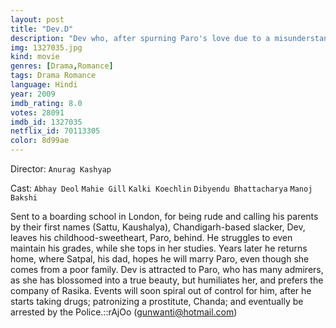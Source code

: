 ```yaml
---
layout: post
title: "Dev.D"
description: "Dev who, after spurning Paro's love due to a misunderstanding, turns to drugs and vodka for solace. Paro moves on but Dev still is in remorse. He meets Chanda, a prostitute with problems of her own. Dev likes her but his penchant for self-destruction prevents him and Chanda from truly getting together. He also meets sleazy people like Chunni, Chanda's pimp who drags Dev further into self-destruction to further his own needs..."
img: 1327035.jpg
kind: movie
genres: [Drama,Romance]
tags: Drama Romance 
language: Hindi
year: 2009
imdb_rating: 8.0
votes: 28091
imdb_id: 1327035
netflix_id: 70113305
color: 8d99ae
---
```

Director: `Anurag Kashyap`  

Cast: `Abhay Deol` `Mahie Gill` `Kalki Koechlin` `Dibyendu Bhattacharya` `Manoj Bakshi` 

Sent to a boarding school in London, for being rude and calling his parents by their first names (Sattu, Kaushalya), Chandigarh-based slacker, Dev, leaves his childhood-sweetheart, Paro, behind. He struggles to even maintain his grades, while she tops in her studies. Years later he returns home, where Satpal, his dad, hopes he will marry Paro, even though she comes from a poor family. Dev is attracted to Paro, who has many admirers, as she has blossomed into a true beauty, but humiliates her, and prefers the company of Rasika. Events will soon spiral out of control for him, after he starts taking drugs; patronizing a prostitute, Chanda; and eventually be arrested by the Police.::rAjOo (gunwanti@hotmail.com)